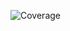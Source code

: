![Coverage](https://codecov.io/gh/llRishanll/ai-productivity-dashboard/branch/main/graph/badge.svg)
